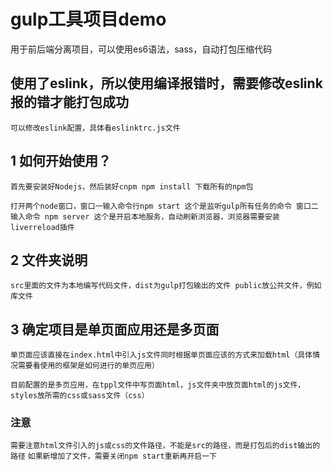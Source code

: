 # gulp工具项目demo
  用于前后端分离项目，可以使用es6语法，sass，自动打包压缩代码


##  使用了eslink，所以使用编译报错时，需要修改eslink报的错才能打包成功
  `可以修改eslink配置，具体看eslinktrc.js文件`

##  1 如何开始使用？

  `首先要安装好Nodejs，然后装好cnpm
  npm install 下载所有的npm包`

  `打开两个node窗口，窗口一输入命令行npm start 这个是监听gulp所有任务的命令
  窗口二输入命令 npm server 这个是开启本地服务，自动刷新浏览器，浏览器需要安装liverreload插件`

##  2 文件夹说明
  `src里面的文件为本地编写代码文件，dist为gulp打包输出的文件
  public放公共文件，例如库文件`

##  3 确定项目是单页面应用还是多页面
  `单页面应该直接在index.html中引入js文件同时根据单页面应该的方式来加载html（具体情况需要看使用的框架是如何进行的单页应用）`

  `目前配置的是多页应用，在tppl文件中写页面html，js文件夹中放页面html的js文件，styles放所需的css或sass文件（css）`

###  注意
  `需要注意html文件引入的js或css的文件路径，不能是src的路径，而是打包后的dist输出的路径`
  `如果新增加了文件，需要关闭npm start重新再开启一下`
